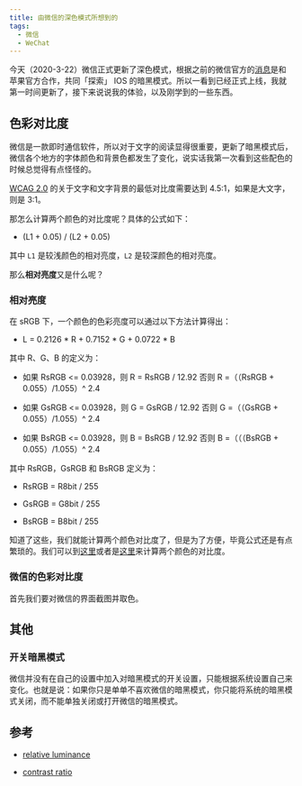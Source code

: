 ```yaml
---
title: 由微信的深色模式所想到的
tags: 
  - 微信
  - WeChat
---
```


今天（2020-3-22）微信正式更新了深色模式，根据之前的微信官方的[消息](https://weibo.com/1930378853/IxPOXetnR)是和苹果官方合作，共同「探索」 IOS 的暗黑模式。所以一看到已经正式上线，我就第一时间更新了，接下来说说我的体验，以及刚学到的一些东西。

<!-- more -->

## 色彩对比度

微信是一款即时通信软件，所以对于文字的阅读显得很重要，更新了暗黑模式后，微信各个地方的字体颜色和背景色都发生了变化，说实话我第一次看到这些配色的时候总觉得有点怪怪的。

[WCAG 2.0](https://www.w3.org/TR/WCAG20/#visual-audio-contrast-contrast) 的关于文字和文字背景的最低对比度需要达到 4.5:1，如果是大文字，则是 3:1。

那怎么计算两个颜色的对比度呢？具体的公式如下：

* (L1 + 0.05) / (L2 + 0.05)

其中 `L1` 是较浅颜色的相对亮度，`L2` 是较深颜色的相对亮度。

那么**相对亮度**又是什么呢？

### 相对亮度

在 sRGB 下，一个颜色的色彩亮度可以通过以下方法计算得出：

* L = 0.2126 * R + 0.7152 * G + 0.0722 * B

其中 R、G、B 的定义为：

* 如果 RsRGB <= 0.03928，则 R = RsRGB / 12.92 否则 R =（（RsRGB + 0.055）/1.055）^ 2.4

* 如果 GsRGB <= 0.03928，则 G = GsRGB / 12.92 否则 G =（（GsRGB + 0.055）/1.055）^ 2.4

* 如果 BsRGB <= 0.03928，则 B = BsRGB / 12.92 否则 B =（（（BsRGB + 0.055）/1.055）^ 2.4

其中 RsRGB，GsRGB 和 BsRGB 定义为：

* RsRGB = R8bit / 255

* GsRGB = G8bit / 255

* BsRGB = B8bit / 255

知道了这些，我们就能计算两个颜色对比度了，但是为了方便，毕竟公式还是有点繁琐的。我们可以到[这里](http://www.msfw.com/Services/ContrastRatioCalculator)或者是[这里](http://wenjiangs.com/wp-content/uploads/2017/06/contrast-ratio/)来计算两个颜色的对比度。

### 微信的色彩对比度

首先我们要对微信的界面截图并取色。

## 其他

### 开关暗黑模式

微信并没有在自己的设置中加入对暗黑模式的开关设置，只能根据系统设置自己来变化。也就是说：如果你只是单单不喜欢微信的暗黑模式，你只能将系统的暗黑模式关闭，而不能单独关闭或打开微信的暗黑模式。

## 参考

* [relative luminance](https://www.w3.org/TR/WCAG/#dfn-relative-luminance)

* [contrast ratio](https://www.w3.org/TR/WCAG/#dfn-contrast-ratio)
